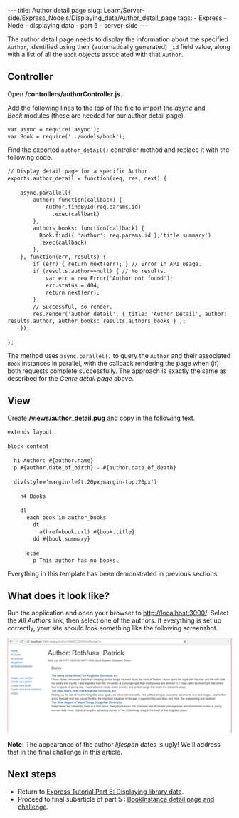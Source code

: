 --- title: Author detail page slug: Learn/Server-side/Express_Nodejs/Displaying_data/Author_detail_page tags: - Express - Node - displaying data - part 5 - server-side ---

The author detail page needs to display the information about the specified `Author`, identified using their (automatically generated) `_id` field value, along with a list of all the `Book` objects associated with that `Author`.

## Controller

Open **/controllers/authorController.js**.

Add the following lines to the top of the file to import the _async_ and *Book* modules (these are needed for our author detail page).

    var async = require('async');
    var Book = require('../models/book');

Find the exported `author_detail()` controller method and replace it with the following code.

    // Display detail page for a specific Author.
    exports.author_detail = function(req, res, next) {

        async.parallel({
            author: function(callback) {
                Author.findById(req.params.id)
                  .exec(callback)
            },
            authors_books: function(callback) {
              Book.find({ 'author': req.params.id },'title summary')
              .exec(callback)
            },
        }, function(err, results) {
            if (err) { return next(err); } // Error in API usage.
            if (results.author==null) { // No results.
                var err = new Error('Author not found');
                err.status = 404;
                return next(err);
            }
            // Successful, so render.
            res.render('author_detail', { title: 'Author Detail', author: results.author, author_books: results.authors_books } );
        });

    };

The method uses `async.parallel()` to query the `Author` and their associated `Book` instances in parallel, with the callback rendering the page when (if) both requests complete successfully. The approach is exactly the same as described for the _Genre detail page_ above.

## View

Create **/views/author_detail.pug** and copy in the following text.

    extends layout

    block content

      h1 Author: #{author.name}
      p #{author.date_of_birth} - #{author.date_of_death}

      div(style='margin-left:20px;margin-top:20px')

        h4 Books

        dl
          each book in author_books
            dt
              a(href=book.url) #{book.title}
            dd #{book.summary}

          else
            p This author has no books.

Everything in this template has been demonstrated in previous sections.

## What does it look like?

Run the application and open your browser to <http://localhost:3000/>. Select the _All Authors_ link, then select one of the authors. If everything is set up correctly, your site should look something like the following screenshot.

![Author Detail Page - Express Local Library site](locallibary_express_author_detail.png)

**Note:** The appearance of the author _lifespan_ dates is ugly! We'll address that in the final challenge in this article.

## Next steps

- Return to [Express Tutorial Part 5: Displaying library data](/en-US/docs/Learn/Server-side/Express_Nodejs/Displaying_data).
- Proceed to final subarticle of part 5 : [BookInstance detail page and challenge](/en-US/docs/Learn/Server-side/Express_Nodejs/Displaying_data/BookInstance_detail_page_and_challenge).
